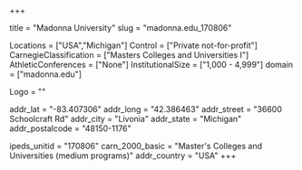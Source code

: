 
+++

title = "Madonna University"
slug = "madonna.edu_170806"

Locations = ["USA","Michigan"]
Control = ["Private not-for-profit"]
CarnegieClassification = ["Masters Colleges and Universities I"]
AthleticConferences = ["None"]
InstitutionalSize = ["1,000 - 4,999"]
domain = ["madonna.edu"]

Logo = ""

addr_lat = "-83.407306"
addr_long = "42.386463"
addr_street = "36600 Schoolcraft Rd"
addr_city = "Livonia"
addr_state = "Michigan"
addr_postalcode = "48150-1176"

ipeds_unitid = "170806"
carn_2000_basic = "Master's Colleges and Universities (medium programs)"
addr_country = "USA"
+++
    
